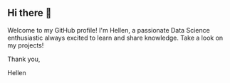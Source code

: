 ## Hi there 👋

Welcome to my GitHub profile! I'm Hellen, a passionate Data Science enthusiastic always excited to learn and share knowledge. Take a look on my projects! 

Thank you, 

Hellen
